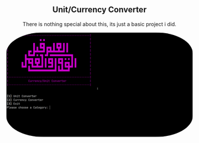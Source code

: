<p align="center">
  <h2 align="center">Unit/Currency Converter</h2>
</p>

<p align="center">
	There is nothing special about this, its just a basic project i did.
</p>
<p align="center">
  <img src="https://raw.githubusercontent.com/krolyxon/unit-converter/master/screenshot.png" style="border-radius:20%"/>
</p>
